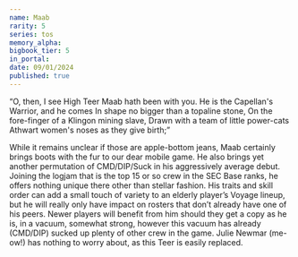 ```yaml
---
name: Maab
rarity: 5
series: tos
memory_alpha:
bigbook_tier: 5
in_portal:
date: 09/01/2024
published: true
---
```


“O, then, I see High Teer Maab hath been with you.
He is the Capellan's Warrior, and he comes
In shape no bigger than a topaline stone,
On the fore-finger of a Klingon mining slave,
Drawn with a team of little power-cats
Athwart women's noses as they give birth;”

While it remains unclear if those are apple-bottom jeans, Maab certainly brings boots with the fur to our dear mobile game. He also brings yet another permutation of CMD/DIP/Suck in his aggressively average debut. Joining the logjam that is the top 15 or so crew in the SEC Base ranks, he offers nothing unique there other than stellar fashion. His traits and skill order can add a small touch of variety to an elderly player’s Voyage lineup, but he will really only have impact on rosters that don’t already have one of his peers. Newer players will benefit from him should they get a copy as he is, in a vacuum, somewhat strong, however this vacuum has already (CMD/DIP) sucked up plenty of other crew in the game. Julie Newmar (me-ow!) has nothing to worry about, as this Teer is easily replaced.
